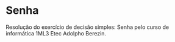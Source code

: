 # Senha
Resolução do exercício de decisão simples: Senha pelo curso de informática 1ML3 Etec Adolpho Berezin.
